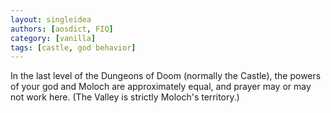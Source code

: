 ```yaml
---
layout: singleidea
authors: [aosdict, FIQ]
category: [vanilla]
tags: [castle, god behavior]
---
```

In the last level of the Dungeons of Doom (normally the Castle), the powers of your god and Moloch are approximately equal, and prayer may or may not work here. (The Valley is strictly Moloch's territory.)
